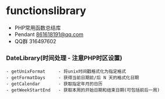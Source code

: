 # functionslibrary
- PHP常用函数总结库
- Pendant 861618191@qq.com
- QQ群 316497602

### DateLibrary(时间处理 - 注意PHP时区设置)
    - getUnixFormat     - 将unix时间戳格式化为指定格式
    - getFormatDays     - 获得当前日期前/后 N 天的格式化日期
    - getCalendar       - 获取指定年月的日历
    - getWeekStartEnd   - 获取本周的开始日期和结束日期(可包括前后一周)